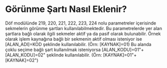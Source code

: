 # Görünme Şartı Nasıl Eklenir?

Döf modülünde 219, 220, 221, 222, 223,  224 nolu parametreler içerisinde  sekmelerin görünme şartları kullanılabilmektedir. Bu parametrelerde yer alan şartlara bağlı olarak ilgili sekmeler aktif  ya da pasif olarak bulunabilir.  Örnek olarak işlem kaynağına bağlı bir sekmenin aktif olması isteniyor ise  [ALAN_ADI]=KOD şeklinde kullanılabilir. (Örn: [KAYNAK]=01) Bu alanda çoklu seçime bağlı şart kullanılmak isteniyorsa [ALAN_KODU]=01"+[ALAN_KODU]=02" şeklinde kullanılabilir. (Örn: [KAYNAK]=01"+[KAYNAK]=02") 


